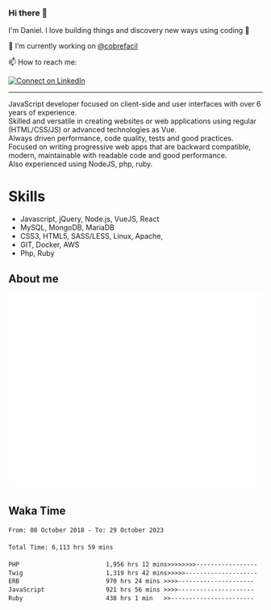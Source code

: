 ### Hi there 👋

I'm Daniel. I love building things and discovery new ways using coding :raised_hands: 

🔭 I’m currently working on [@cobrefacil](https://www.cobrefacil.com.br/)

📫 How to reach me:

[![Connect on LinkedIn](https://img.shields.io/badge/--linkedin?label=LinkedIn&logo=LinkedIn&style=social)](https://www.linkedin.com/in/daniel-cerverizzo/)

---

JavaScript developer focused on client-side and user interfaces with over 6 years of experience.  
Skilled and versatile in creating websites or web applications using regular (HTML/CSS/JS) or advanced technologies as Vue.  
Always driven performance, code quality, tests and good practices.  
 Focused on writing progressive web apps that are backward compatible, modern, maintainable with readable code and good performance.  
Also experienced using NodeJS, php, ruby. 


# Skills

 - Javascript, jQuery, Node.js, VueJS, React
 - MySQL, MongoDB, MariaDB    
 - CSS3, HTML5, SASS/LESS,  Linux, Apache,
 - GIT, Docker, AWS
 - Php, Ruby

## About me

![Metrics](/github-metrics.svg)

## Waka Time

<!--START_SECTION:waka-->

```txt
From: 08 October 2018 - To: 29 October 2023

Total Time: 6,113 hrs 59 mins

PHP                        1,956 hrs 12 mins>>>>>>>>-----------------   32.00 %
Twig                       1,319 hrs 42 mins>>>>>--------------------   21.58 %
ERB                        970 hrs 24 mins >>>>---------------------   15.87 %
JavaScript                 921 hrs 56 mins >>>>---------------------   15.08 %
Ruby                       438 hrs 1 min   >>-----------------------   07.16 %
```

<!--END_SECTION:waka-->

